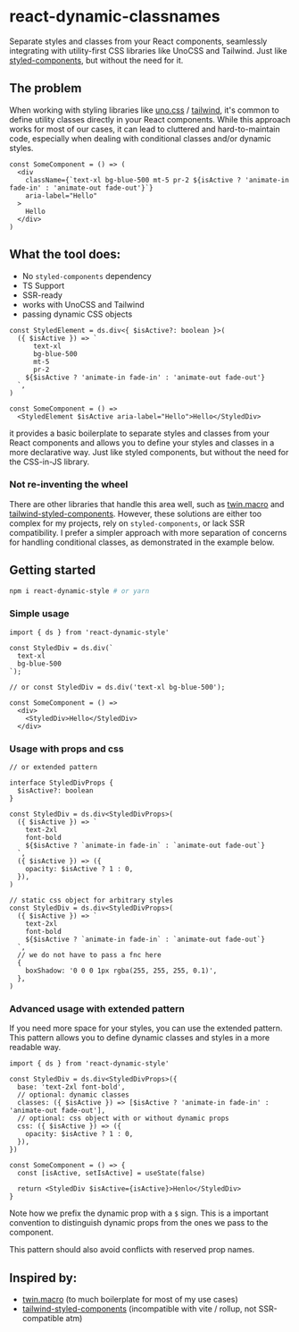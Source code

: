 # react-dynamic-classnames

Separate styles and classes from your React components, seamlessly integrating with utility-first CSS libraries like UnoCSS and Tailwind. Just like [styled-components](https://github.com/styled-components), but without the need for it.

## The problem

When working with styling libraries like [uno.css](https://unocss.dev/) / [tailwind](https://tailwindcss.com/), it's common to define utility classes directly in your React components. While this approach works for most of our cases, it can lead to cluttered and hard-to-maintain code, especially when dealing with conditional classes and/or dynamic styles.

```tsx
const SomeComponent = () => (
  <div
    className={`text-xl bg-blue-500 mt-5 pr-2 ${isActive ? 'animate-in fade-in' : 'animate-out fade-out'}`}
    aria-label="Hello"
  >
    Hello
  </div>
)
```

## What the tool does:

- No `styled-components` dependency
- TS Support
- SSR-ready
- works with UnoCSS and Tailwind
- passing dynamic CSS objects

```tsx
const StyledElement = ds.div<{ $isActive?: boolean }>(
  ({ $isActive }) => `
      text-xl
      bg-blue-500
      mt-5
      pr-2
    ${$isActive ? 'animate-in fade-in' : 'animate-out fade-out'}
  `,
)

const SomeComponent = () =>
  <StyledElement $isActive aria-label="Hello">Hello</StyledDiv>
```

it provides a basic boilerplate to separate styles and classes from your React components and allows you to define your styles and classes in a more declarative way. Just like styled components, but without the need for the CSS-in-JS library.

### Not re-inventing the wheel

There are other libraries that handle this area well, such as [twin.macro](https://github.com/ben-rogerson/twin.macro)  and [tailwind-styled-components](https://github.com/MathiasGilson/tailwind-styled-component). However, these solutions are either too complex for my projects, rely on `styled-components`, or lack SSR compatibility. I prefer a simpler approach with more separation of concerns for handling conditional classes, as demonstrated in the example below.

## Getting started

```bash
npm i react-dynamic-style # or yarn
```

### Simple usage

```tsx
import { ds } from 'react-dynamic-style'

const StyledDiv = ds.div(`
  text-xl
  bg-blue-500
`);

// or const StyledDiv = ds.div('text-xl bg-blue-500');

const SomeComponent = () =>
  <div>
    <StyledDiv>Hello</StyledDiv>
  </div>
```

### Usage with props and css

```tsx
// or extended pattern

interface StyledDivProps {
  $isActive?: boolean
}

const StyledDiv = ds.div<StyledDivProps>(
  ({ $isActive }) => `
    text-2xl
    font-bold
    ${$isActive ? `animate-in fade-in` : `animate-out fade-out`}
  `,
  ({ $isActive }) => ({
    opacity: $isActive ? 1 : 0,
  }),
)

// static css object for arbitrary styles
const StyledDiv = ds.div<StyledDivProps>(
  ({ $isActive }) => `
    text-2xl
    font-bold
    ${$isActive ? `animate-in fade-in` : `animate-out fade-out`}
  `,
  // we do not have to pass a fnc here
  {
    boxShadow: '0 0 0 1px rgba(255, 255, 255, 0.1)',
  },
)
```

### Advanced usage with extended pattern

If you need more space for your styles, you can use the extended pattern. This pattern allows you to define dynamic classes and styles in a more readable way.

```tsx
import { ds } from 'react-dynamic-style'

const StyledDiv = ds.div<StyledDivProps>({
  base: 'text-2xl font-bold',
  // optional: dynamic classes
  classes: ({ $isActive }) => [$isActive ? 'animate-in fade-in' : 'animate-out fade-out'],
  // optional: css object with or without dynamic props
  css: ({ $isActive }) => ({
    opacity: $isActive ? 1 : 0,
  }),
})

const SomeComponent = () => {
  const [isActive, setIsActive] = useState(false)

  return <StyledDiv $isActive={isActive}>Henlo</StyledDiv>
}
```

Note how we prefix the dynamic prop with a `$` sign. This is a important convention to distinguish dynamic props from the ones we pass to the component.

This pattern should also avoid conflicts with reserved prop names.

## Inspired by:
- [twin.macro](https://github.com/ben-rogerson/twin.macro)
(to much boilerplate for most of my use cases)
- [tailwind-styled-components](https://github.com/MathiasGilson/tailwind-styled-component)
(incompatible with vite / rollup, not SSR-compatible atm)
